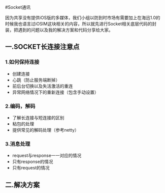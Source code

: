 #Socket通讯

因为共享没有提供iOS版的多媒体，我们小组以防到时市场有需要加上在海迅1.0的时候我也语言过iOSIM这块相关的内容，所以就先进行Socket相关底层代码的封装，把遇到的问题以及我的解决方案和代码分享给大家。

## 一.SOCKET长连接注意点
### 1.如何保持连接
* 创建连接
* 心跳（防止服务端断掉）
* 前后台切换以及失活激活的重连
* 异常网络情况下的重新连接（包含手动设置）

### 2.编码，解码
* 了解长连接与短连接的区别
* 粘包的处理
* 提供常见的解码处理（参考netty）

### 3.消息处理
* request与response一一对应的情况
* 只有response的情况
* 只有request的情况

## 二.解决方案



